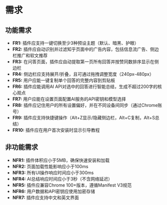 # 需求

## 功能需求

- **FR1:** 插件应支持一键切换至少3种预设主题（默认、暗黑、护眼）
- **FR2:** 插件应自动识别并过滤知乎页面中的广告内容，包括信息流广告、侧边栏推广和软文推荐
- **FR3:** 在问答页面，插件应自动提取第一页所有回答并按赞同数排序显示在侧边栏
- **FR4:** 侧边栏应支持展开/折叠，且可通过拖拽调整宽度（240px-480px）
- **FR5:** 用户应能一键复制单个回答的完整内容到剪贴板
- **FR6:** 插件应能调用AI API对选中的回答进行智能总结，生成不超过200字的核心观点
- **FR7:** 用户应能在设置页面配置AI服务的API密钥和模型选择
- **FR8:** 插件应记住用户的所有设置偏好，并在不同设备间同步（通过Chrome账号）
- **FR9:** 插件应支持快捷键操作（Alt+Z显示/隐藏侧边栏，Alt+C复制，Alt+S总结）
- **FR10:** 插件应在用户首次安装时显示引导教程

## 非功能需求

- **NFR1:** 插件体积应小于5MB，确保快速安装和加载
- **NFR2:** 页面加载性能影响应小于100ms
- **NFR3:** 所有UI操作响应时间应小于300ms
- **NFR4:** AI总结响应时间应小于3秒（不含网络延迟）
- **NFR5:** 插件应兼容Chrome 100+版本，遵循Manifest V3规范
- **NFR6:** 用户数据和API密钥应使用加密存储
- **NFR7:** 插件应支持中文和英文界面